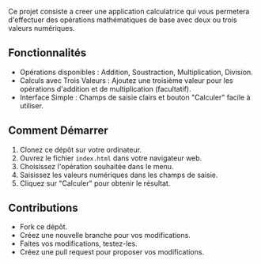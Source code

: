 Ce projet consiste a creer une application calculatrice qui vous permetera d'effectuer des opérations mathématiques de base avec deux ou trois valeurs numériques.

## Fonctionnalités

- Opérations disponibles : Addition, Soustraction, Multiplication, Division.
- Calculs avec Trois Valeurs : Ajoutez une troisième valeur pour les opérations d'addition et de multiplication (facultatif).
- Interface Simple : Champs de saisie clairs et bouton "Calculer" facile à utiliser.

## Comment Démarrer

1. Clonez ce dépôt sur votre ordinateur.
2. Ouvrez le fichier `index.html` dans votre navigateur web.
3. Choisissez l'opération souhaitée dans le menu.
4. Saisissez les valeurs numériques dans les champs de saisie.
5. Cliquez sur "Calculer" pour obtenir le résultat.

## Contributions

- Fork ce dépôt.
- Créez une nouvelle branche pour vos modifications.
- Faites vos modifications, testez-les.
- Créez une pull request pour proposer vos modifications.
